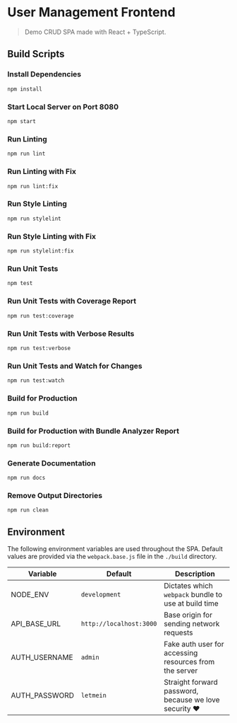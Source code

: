 # User Management Frontend
> Demo CRUD SPA made with React + TypeScript.

## Build Scripts

### Install Dependencies
```
npm install
```

### Start Local Server on Port 8080
```
npm start
```

### Run Linting
```
npm run lint
```

### Run Linting with Fix
```
npm run lint:fix
```

### Run Style Linting
```
npm run stylelint
```

### Run Style Linting with Fix
```
npm run stylelint:fix
```

### Run Unit Tests
```
npm test
```

### Run Unit Tests with Coverage Report
```
npm run test:coverage
```

### Run Unit Tests with Verbose Results
```
npm run test:verbose
```

### Run Unit Tests and Watch for Changes
```
npm run test:watch
```

### Build for Production
```
npm run build
```

### Build for Production with Bundle Analyzer Report
```
npm run build:report
```

### Generate Documentation
```
npm run docs
```

### Remove Output Directories
```
npm run clean
```

## Environment

The following environment variables are used throughout the SPA. Default values are provided via the `webpack.base.js` file in the `./build` directory.

| Variable      | Default                 | Description                                            |
| ------------- | ----------------------- | ------------------------------------------------------ |
| NODE_ENV      | `development`           | Dictates which `webpack` bundle to use at build time   |
| API_BASE_URL  | `http://localhost:3000` | Base origin for sending network requests               |
| AUTH_USERNAME | `admin`                 | Fake auth user for accessing resources from the server |
| AUTH_PASSWORD | `letmein`               | Straight forward password, because we love security ❤️  |
